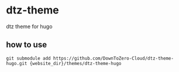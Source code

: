 # dtz-theme
dtz theme for hugo

## how to use

```
git submodule add https://github.com/DownToZero-Cloud/dtz-theme-hugo.git {website_dir}/themes/dtz-theme-hugo
```
